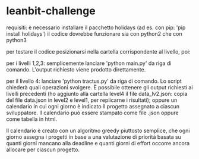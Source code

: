 # leanbit-challenge

requisiti:
è necessario installare il pacchetto holidays (ad es. con pip: 'pip install holidays')
il codice dovrebbe funzionare sia con python2 che con python3

per testare il codice posizionarsi nella cartella corrispondente al livello, poi:

per i livelli 1,2,3: semplicemente lanciare 'python main.py' da riga di comando. L'output richiesto viene prodotto direttamente.

per il livello 4: lanciare 'python tractus.py' da riga di comando. Lo script chiederà quali operazioni svolgere. È possibile ottenere gli output richiesti ai livelli precedenti (ho aggiunto alla cartella level4 il file data_lv2.json: copia del file data.json in level2 e level1, per replicarne i risultati); oppure un calendario in cui ogni giorno è indicato il progetto assegnato a ciascun sviluppatore. Il calendario può essere stampato come file .json oppure come tabella in html. 

Il calendario è creato con un algoritmo greedy piuttosto semplice, che ogni giorno assegna i progetti in base a una valutazione di priorità basata su quanti giorni mancano alla deadline e quanti giorni di effort occorre ancora allocare per ciascun progetto. 
